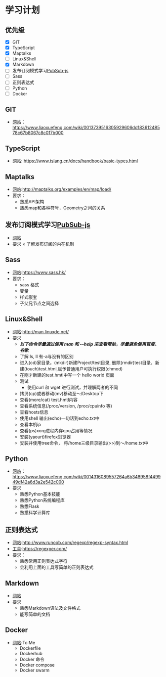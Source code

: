 # 学习计划

## 优先级

* [x] GIT
* [x] TypeScript
* [x] Maptalks
* [ ] Linux&Shell
* [x] Markdown
* [ ] 发布订阅模式学习[PubSub-js](https://www.npmjs.com/package/pubsub-js)
* [ ] Sass
* [ ] 正则表达式
* [ ] Python
* [ ] Docker

## GIT

* [网站](https://www.liaoxuefeng.com/wiki/0013739516305929606dd18361248578c67b8067c8c017b000)： https://www.liaoxuefeng.com/wiki/0013739516305929606dd18361248578c67b8067c8c017b000

## TypeScript

* [网站](https://www.tslang.cn/docs/handbook/basic-types.html):
https://www.tslang.cn/docs/handbook/basic-types.html

## Maptalks

* [网站](http://maptalks.org/examples/en/map/load/):http://maptalks.org/examples/en/map/load/
* 要求：
  * 熟悉API架构
  * 熟悉map和各种符号，Geometry之间的关系

## 发布订阅模式学习[PubSub-js](https://www.npmjs.com/package/pubsub-js)
* [网站](## )
* 要求
 × 了解发布订阅的内在机制

## Sass

* [网站](https://www.sass.hk/):https://www.sass.hk/
* 要求：
  * sass 格式
  * 变量
  * 样式嵌套
  * 子父兄节点之间选择
  
## Linux&Shell

* [网站](http://man.linuxde.net/):http://man.linuxde.net/
* 要求
  * ***以下命令尽量通过使用 man 和 --help 来查看帮助，尽量避免使用百度、谷歌***
  * 了解 ls, ll 有-a与没有的区别
  * 进入(cd)家目录，(mkdir)新建Project/test目录, 删除(rmdir)test目录，新建(touch)test.html,赋予普通用户可执行权限(chmod)
  * 在刚才新建的test.hmtl中写一个 hello world 页面
  * 测试
    * 使用curl 和 wget 进行测试，并理解两者的不同
  * 拷贝(cp)或者移动(mv)移动至～/Desktop下
  * 查看(more/cat) test.hmtl内容
  * 查看系统信息(/proc/version, /proc/cpuinfo 等)
  * 查看hosts信息
  * 使用shell 输出(echo)一句话到echo.txt中
  * 查看本机ip
  * 查看(ps)xorg进程内存cpu占用等情况
  * 安装(yaourt)firefox浏览器
  * 安装并使用tree命令， 将/home三级目录输出(>>)到～/home.txt中


## Python

* [网站](https://www.liaoxuefeng.com/wiki/0014316089557264a6b348958f449949df42a6d3a2e542c000)：https://www.liaoxuefeng.com/wiki/0014316089557264a6b348958f449949df42a6d3a2e542c000
* 要求
  * 熟悉Python基本技能
  * 熟悉Python系统编程库
  * 熟悉Flask
  * 熟悉科学计算库

## 正则表达式

* [网站](http://www.runoob.com/regexp/regexp-syntax.html):http://www.runoob.com/regexp/regexp-syntax.html
* [工具](https://regexper.com/):https://regexper.com/
* 要求：
  * 熟悉常用正则表达式字符
  * 会利用上面的工具写简单的正则表达式

## Markdown

* [网站](https://www.jianshu.com/p/b03a8d7b1719)
* 要求
  * 熟悉Markdown语法及文件格式
  * 能写简单的文档

## Docker

* [网站]():To Me
  * Dockerfile
  * Dockerhub
  * Docker 命令
  * Docker compose
  * Docker swarm
